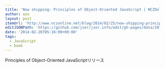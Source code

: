 ```yaml
---
title: 'Now shipping: Principles of Object-Oriented JavaScript | NCZOnline'
author: azu
layout: post
itemUrl: 'http://www.nczonline.net/blog/2014/02/25/now-shipping-principles-of-object-oriented-javascript/'
editJSONPath: 'https://github.com/jser/jser.info/edit/gh-pages/data/2014/02/index.json'
date: '2014-02-26T05:16:00+00:00'
tags:
  - JavaScript
  - book
---
```

Principles of Object-Oriented JavaScriptリリース
